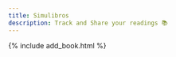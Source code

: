```yaml
---
title: Simulibros
description: Track and Share your readings 📚
---
```


{% include add_book.html %}
